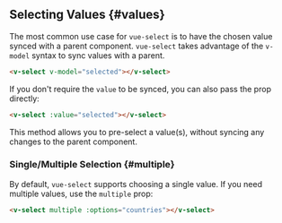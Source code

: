 ## Selecting Values {#values}

The most common use case for `vue-select` is to have the chosen value synced with a parent component. `vue-select` takes advantage of the `v-model` syntax to sync values with a parent.

```html
<v-select v-model="selected"></v-select>
```

If you don't require the `value` to be synced, you can also pass the prop directly:

```html
<v-select :value="selected"></v-select>
```

This method allows you to pre-select a value(s), without syncing any changes to the parent component.

### Single/Multiple Selection {#multiple}

By default, `vue-select` supports choosing a single value. If you need multiple values, use the `multiple` prop:

```html
<v-select multiple :options="countries"></v-select>
```
